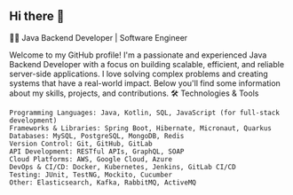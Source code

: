 ## Hi there 👋

👨‍💻 Java Backend Developer | Software Engineer

Welcome to my GitHub profile! I'm a passionate and experienced Java Backend Developer with a focus on building scalable, efficient, and reliable server-side applications. I love solving complex problems and creating systems that have a real-world impact. Below you'll find some information about my skills, projects, and contributions.
🛠️ Technologies & Tools

    Programming Languages: Java, Kotlin, SQL, JavaScript (for full-stack development)
    Frameworks & Libraries: Spring Boot, Hibernate, Micronaut, Quarkus
    Databases: MySQL, PostgreSQL, MongoDB, Redis
    Version Control: Git, GitHub, GitLab
    API Development: RESTful APIs, GraphQL, SOAP
    Cloud Platforms: AWS, Google Cloud, Azure
    DevOps & CI/CD: Docker, Kubernetes, Jenkins, GitLab CI/CD
    Testing: JUnit, TestNG, Mockito, Cucumber
    Other: Elasticsearch, Kafka, RabbitMQ, ActiveMQ
